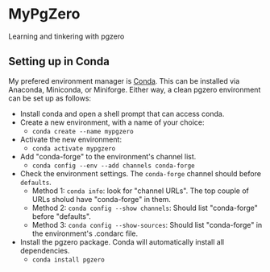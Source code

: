 # MyPgZero
Learning and tinkering with pgzero

## Setting up in Conda

My prefered environment manager is [Conda](https://conda.io/).  This can be installed
via Anaconda, Miniconda, or Miniforge.  Either way, a clean pgzero environment can be
set up as follows:

* Install conda and open a shell prompt that can access conda.
* Create a new environment, with a name of your choice:
  * `conda create --name mypgzero`
* Activate the new environment:
  * `conda activate mypgzero`
* Add "conda-forge" to the environment's channel list.
  * `conda config --env --add channels conda-forge`
* Check the environment settings.  The `conda-forge` channel should before `defaults`.
  * Method 1: `conda info`: look for "channel URLs".  The top couple of URLs sholud have "conda-forge" in them.
  * Method 2: `conda config --show channels`:  Should list "conda-forge" before "defaults".
  * Method 3: `conda config --show-sources`: Should list "conda-forge" in the environment's .condarc file.
* Install the pgzero package.  Conda will automatically install all dependencies.
  * `conda install pgzero`

